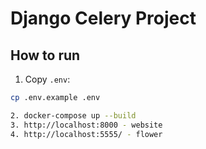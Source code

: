 # Django Celery Project

## How to run

1. Copy `.env`:
```bash
cp .env.example .env

2. docker-compose up --build
3. http://localhost:8000 - website
4. http://localhost:5555/ - flower
